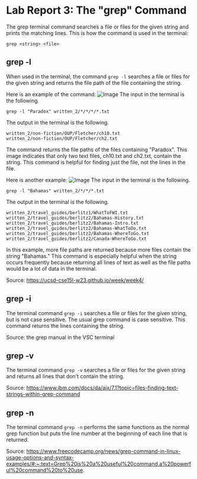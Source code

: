 # Lab Report 3: The "grep" Command
The grep terminal command searches a file or files for the given string and prints the matching lines. This is how the command is used in the terminal:
```
grep <string> <file>
```
## grep -l
When used in the terminal, the command `grep -l` searches a file or files for the given string and returns the file path of the file containing the string.

Here is an example of the command:
![Image](https://user-images.githubusercontent.com/122569733/218234666-6d2d70b6-4c38-401f-be41-69c116e10451.png)
The input in the terminal is the following.
```
grep -l "Paradox" written_2/*/*/*/*.txt
```
The output in the terminal is the following.
```
written_2/non-fiction/OUP/Fletcher/ch10.txt
written_2/non-fiction/OUP/Fletcher/ch2.txt
```
The command returns the file paths of the files containing "Paradox". This image indicates that only two text files, ch10.txt and ch2.txt, contain the string. This command is helpful for finding just the file, not the lines in the file. 

Here is another example:
![Image](https://user-images.githubusercontent.com/122569733/218234637-639f230d-9f44-46da-b82c-f9c1bc2d9245.png)
The input in the terminal is the following.
```
grep -l "Bahamas" written_2/*/*/*.txt
```
The output in the terminal is the following.
```
written_2/travel_guides/berlitz1/WhatToFWI.txt
written_2/travel_guides/berlitz2/Bahamas-History.txt
written_2/travel_guides/berlitz2/Bahamas-Intro.txt
written_2/travel_guides/berlitz2/Bahamas-WhatToDo.txt
written_2/travel_guides/berlitz2/Bahamas-WhereToGo.txt
written_2/travel_guides/berlitz2/Canada-WhereToGo.txt
```
In this example, more file paths are returned because more files contain the string "Bahamas." This command is especially helpful when the string occurs frequently because returning all lines of text as well as the file paths would be a lot of data in the terminal.

Source: https://ucsd-cse15l-w23.github.io/week/week4/
## grep -i
The terminal command `grep -i` searches a file or files for the given string, but is not case sensitive. The usual grep command is case sensitive. This command returns the lines containing the string. 

Source: the grep manual in the VSC terminal
## grep -v
The terminal command `grep -v` searches a file or files for the given string and returns all lines that don't contain the string. 

Source: https://www.ibm.com/docs/da/aix/7.1?topic=files-finding-text-strings-within-grep-command
## grep -n
The terminal command `grep -n` performs the same functions as the normal grep function but puts the line number at the beginning of each line that is returned. 

Source: https://www.freecodecamp.org/news/grep-command-in-linux-usage-options-and-syntax-examples/#:~:text=Grep%20is%20a%20useful%20command,a%20powerful%20command%20to%20use.
